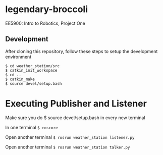 # legendary-broccoli
EE5900: Intro to Robotics, Project One

## Development

After cloning this repository, follow these steps to setup the development environment
```
$ cd weather_station/src
$ catkin_init_workspace
$ cd ..
$ catkin_make
$ source devel/setup.bash
```
# Executing Publisher and Listener
Make sure you do $ source devel/setup.bash in every new terminal

In one terminal
`$ roscore`

Open another terminal
`$ rosrun weather_station listener.py`

Open another terminal
`$ rosrun weather_station talker.py`
